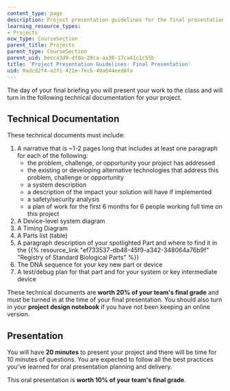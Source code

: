 ```yaml
---
content_type: page
description: Project presentation guidelines for the final presentation of the course.
learning_resource_types:
- Projects
ocw_type: CourseSection
parent_title: Projects
parent_type: CourseSection
parent_uid: becca3d9-df0a-28ca-aa38-17ca41c1c55b
title: 'Project Presentation Guidelines: Final Presentation'
uid: 0adcd2f4-a2f1-421e-7ecb-49a644eed8fa
---
```


The day of your final briefing you will present your work to the class and will turn in the following technical documentation for your project.

Technical Documentation
-----------------------

These technical documents must include:

1.  A narrative that is ~1-2 pages long that includes at least one paragraph for each of the following:
    *   the problem, challenge, or opportunity your project has addressed
    *   the existing or developing alternative technologies that address this problem, challenge or opportunity
    *   a system description
    *   a description of the impact your solution will have if implemented
    *   a safety/security analysis
    *   a plan of work for the first 6 months for 6 people working full time on this project
2.  A Device-level system diagram
3.  A Timing Diagram
4.  A Parts list (table)
5.  A paragraph description of your spotlighted Part and where to find it in the {{% resource_link "ef733537-db48-45f9-a342-348064a76b9f" "Registry of Standard Biological Parts" %}} 
6.  The DNA sequence for your key new part or device
7.  A test/debug plan for that part and for your system or key intermediate device

These technical documents are **worth 20% of your team's final grade** and must be turned in at the time of your final presentation. You should also turn in your **project design notebook** if you have not been keeping an online version.

Presentation
------------

You will have **20 minutes** to present your project and there will be time for 10 minutes of questions. You are expected to follow all the best practices you've learned for oral presentation planning and delivery.

This oral presentation is **worth 10% of your team's final grade**.